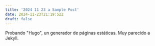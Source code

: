 ```yaml
---
title: '2024 11 23 a Sample Post'
date: 2024-11-23T21:19:52Z
draft: false
---
```


Probando "Hugo", un generador de páginas estáticas. Muy parecido a Jekyll.